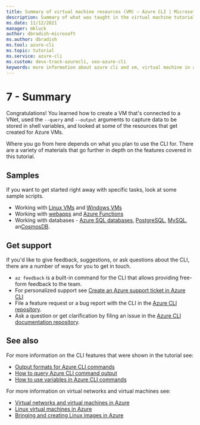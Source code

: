```yaml
---
title: Summary of virtual machine resources (VM) – Azure CLI | Microsoft Docs
description: Summary of what was taught in the virtual machine tutorial.
ms.date: 11/12/2021
manager: mkluck
author: dbradish-microsoft
ms.author: dbradish
ms.tool: azure-cli
ms.topic: tutorial
ms.service: azure-cli
ms.custom: devx-track-azurecli, seo-azure-cli
keywords: more information about azure cli and vm, virtual machine in azure cli
---
```


# 7 - Summary

Congratulations! You learned how to create a VM that's connected to a VNet, used the `--query` and `--output` arguments
to capture data to be stored in shell variables, and looked at some of the resources that get created for Azure VMs.

Where you go from here depends on what you plan to use the CLI for. There are a variety of materials that go further
in depth on the features covered in this tutorial.

## Samples

If you want to get started right away with specific tasks, look at some sample scripts.

* Working with [Linux VMs](/azure/virtual-machines/linux/cli-samples?toc=%2fcli%2fazure%2ftoc.json) and [Windows VMs](/azure/virtual-machines/windowcli-samples?toc=%2fcli%2fazure%2ftoc.json)
* Working with [webapps](/azure/app-service/app-service-cli-samples?toc=%2Fcli%2Fazure%2Ftoc.json) and [Azure Functions](/azure/azure-functionfunctions-cli-samples?toc=%2fcli%2fazure%2ftoc.json)
* Working with databases - [Azure SQL databases](/azure/sql-database/sql-database-cli-samples?toc=%2fcli%2fazure%2ftoc.json), [PostgreSQL](/azurpostgresql/sample-scripts-azure-cli?toc=%2fcli%2fazure%2ftoc.json), [MySQL](/azure/mysql/sample-scripts-azure-cli?toc=%2fcli%2fazure%2ftoc.json), an[CosmosDB](/azure/cosmos-db/cli-samples?toc=%2fcli%2fazure%2ftoc.json).

## Get support

If you'd like to give feedback, suggestions, or ask questions about the CLI, there are a number of
ways for you to get in touch.

* `az feedback` is a built-in command for the CLI that allows providing free-form feedback to the team.
* For personalized support see [Create an Azure support ticket in Azure CLI](azure-cli-support-request.md)
* File a feature request or a bug report with the CLI in the [Azure CLI repository](https://github.com/Azure/azure-cli).
* Ask a question or get clarification by filing an issue in the [Azure CLI documentation repository](https://github.com/MicrosoftDocs/azure-docs-clissues).

## See also

For more information on the CLI features that were shown in the tutorial see:

* [Output formats for Azure CLI commands](./format-output-azure-cli.md)
* [How to query Azure CLI command output](./query-azure-cli.md)
* [How to use variables in Azure CLI commands](./azure-cli-variables.md)

For more information on virtual networks and virtual machines see:

* [Virtual networks and virtual machines in Azure](/azure/virtual-network/network-overview)
* [Linux virtual machines in Azure](/azure/virtual-machines/linux/overview)
* [Bringing and creating Linux images in Azure](/azure/virtual-machines/linux/imaging)
